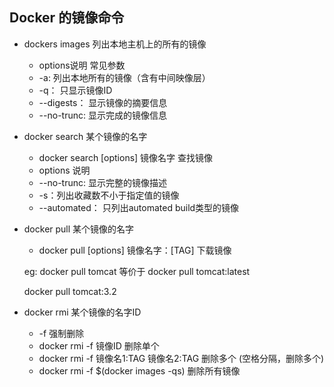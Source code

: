 <!--
 * @Author: liushuangdan
 * @Date: 2020-08-28 13:23:13
 * @LastEditTime: 2020-08-28 16:34:35
 * @LastEditors: VScode
 * @Description: 
 * @FilePath: \DockerBook\Docker 镜像命令.md
-->
## Docker 的镜像命令

- dockers images    列出本地主机上的所有的镜像
    - options说明 常见参数
    - -a: 列出本地所有的镜像（含有中间映像层）
    - -q： 只显示镜像ID
    - --digests： 显示镜像的摘要信息
    - --no-trunc: 显示完成的镜像信息
- docker search 某个镜像的名字
    - docker search [options] 镜像名字  查找镜像
    - options 说明
    - --no-trunc: 显示完整的镜像描述
    - -s：列出收藏数不小于指定值的镜像
    - --automated： 只列出automated build类型的镜像
- docker pull 某个镜像的名字
    - docker pull [options] 镜像名字：[TAG]  下载镜像

    eg: docker pull tomcat 等价于 docker pull tomcat:latest
    
    docker pull tomcat:3.2 

- docker rmi 某个镜像的名字ID
    - -f 强制删除 
    - docker rmi -f 镜像ID   删除单个
    - docker rmi -f 镜像名1:TAG 镜像名2:TAG 删除多个  (空格分隔，删除多个)
    - docker rmi -f $(docker images -qs) 删除所有镜像
  

